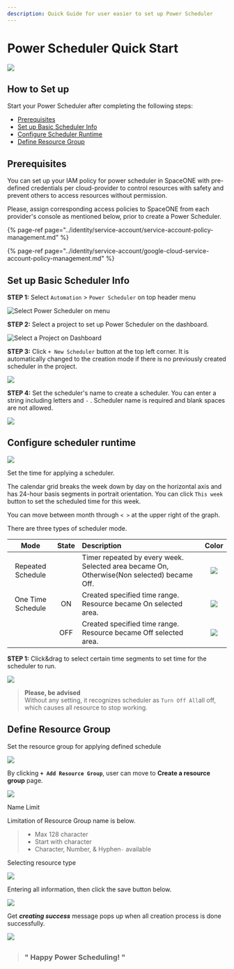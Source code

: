 ```yaml
---
description: Quick Guide for user easier to set up Power Scheduler
---
```


# Power Scheduler Quick Start

![](../.gitbook/assets/pw_img.png)

## How to Set up

Start your Power Scheduler after completing the following steps: 

* [Prerequisites](power-scheduler-quick-start.md#prerequisites)
* [Set up Basic Scheduler Info](power-scheduler-quick-start.md#set-up-basic-scheduler-info)
* [Configure Scheduler Runtime](power-scheduler-quick-start.md#configure-scheduler-runtime)
* [Define Resource Group](power-scheduler-quick-start.md#define-resource-group)

## Prerequisites

You can set up your IAM policy for power scheduler in SpaceONE with pre-defined credentials per cloud-provider to control resources with safety and prevent others to access resources without permission.

Please, assign corresponding access policies to SpaceONE from each provider's console as mentioned below, prior to create a Power Scheduler.

{% page-ref page="../identity/service-account/service-account-policy-management.md" %}

{% page-ref page="../identity/service-account/google-cloud-service-account-policy-management.md" %}



## Set up Basic Scheduler Info

**STEP 1:** Select `Automation` &gt; `Power Scheduler` on top header menu 

![Select Power Scheduler on menu](../.gitbook/assets/image%20%283%29.png)



**STEP 2:** Select a project to set up Power Scheduler on the dashboard. 

![Select a Project on Dashboard](../.gitbook/assets/image%20%2871%29.png)



**STEP 3:**  Click `+ New Scheduler`  button at the top left corner. It is automatically changed to the creation mode if there is no previously created scheduler in the project.

![](../.gitbook/assets/screen-shot-2021-02-17-at-6.49.07-pm.png)



**STEP 4:**  Set the scheduler's name to create a scheduler. You can enter a string including letters and  `-` . Scheduler name is required and blank spaces are not allowed.

![](../.gitbook/assets/screen-shot-2021-02-17-at-6.56.28-pm.png)

## Configure scheduler runtime

![](../.gitbook/assets/screen-shot-2021-02-17-at-6.59.50-pm.png)

Set the time for applying a scheduler.   
  
The calendar grid breaks the week down by day on the horizontal axis and has 24-hour basis segments in portrait orientation.  You can click `This week` button to set the scheduled time for this week.  

You can move between month through  `< >` at the upper right of the graph. 



There are three types of scheduler mode.

|  Mode | State | Description | Color |
| :---: | :---: | :--- | :---: |
| Repeated Schedule |  | Timer repeated by every week. Selected area became On, Otherwise\(Non selected\) became Off. | ![](../.gitbook/assets/image%20%288%29.png) |
| One Time Schedule | ON | Created specified time range. Resource became On selected area. | ![](../.gitbook/assets/image%20%2816%29.png) |
|  | OFF | Created specified time range. Resource became Off selected area. | ![](../.gitbook/assets/image%20%2855%29.png) |



**STEP 1:** Click&drag to select certain time segments to set time for the scheduler to run.

![](../.gitbook/assets/screen-shot-2021-02-17-at-7.05.26-pm.png)

> **Please, be advised**   
> Without any setting, it recognizes scheduler as `Turn Off All`all off, which causes all resource to stop working.

## Define Resource Group

Set the resource group for applying defined schedule  

![](../.gitbook/assets/screen-shot-2021-02-17-at-7.10.32-pm.png)

By clicking **`+ Add Resource Group`**, user can move to **Create a resource group** page. 

![](../.gitbook/assets/screen-shot-2021-02-17-at-7.18.16-pm.png)

Name Limit

Limitation of Resource Group name is below.

> * Max 128 character 
> * Start with character
> * Character, Number, & Hyphen`-`  available



Selecting resource type

![](../.gitbook/assets/screen-shot-2021-02-17-at-7.18.56-pm.png)



Entering all information, then click the save button below. 

![](../.gitbook/assets/screen-shot-2021-02-17-at-7.19.18-pm.png)



Get _**creating success**_ message pops up when all creation process is done successfully. 

![](../.gitbook/assets/image%20%2811%29.png)

## 

> ### " Happy Power Scheduling! "



